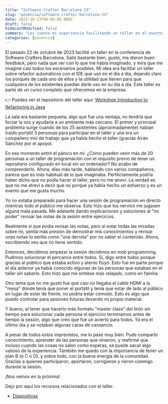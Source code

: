 ```yaml
---
title: "Software Crafter Barcelona 23"
slug: "ponencia/software-crafter-barcelona-23"
date: 2023-10-23T00:00:00.000Z
draft: false
hideLastModified: false
summary: "Les cuento mi experiencia facilitando un taller en el evento de Barcelona Software Crafters 2023"
categories: [ponencia]
---
```


El pasado 22 de octubre de 2023 facilité un taller en la conferencia de Software Crafters Barcelona. Salió bastante bien, gustó, 
me dieron buen feedback, pero nada que ver con lo que me había imaginado, y mira que me imaginé casi todos los escenarios posibles.
Mi idea era facilitar un taller sobre refactor automáticos con el IDE que uso en el día a día, dejando claro los porqués
de cada uno de ellos y la utilidad que tienen para que cualquiera de los asistentes puedan darle uso en su día a día.
Este taller es parte de un curso completo que ofrecemos en la empresa.

👉 Puedes ver el repositorio del taller aquí: [Workshop Introduction to Refactoring in Java](https://github.com/lean-mind/workshop-introduction-refactoring-java)

La sala era bastante pequeña, algo que fue una ventaja, no tendría que forzar la voz y ayudaría a un ambiente más cercano.
El primer y principal problema surge cuando de los 25 asistentes (aproximadamente) habían traído portátil 3 personas para
participar en el taller y una era un compañero mío de trabajo que ya había hecho el taller (gracias Airán Sánchez por el apoyo).

En ese momento entró el pánico en mí. ¿Cómo pueden venir más de 20 personas a un taller de programación con el requisito
previo de tener un repositorio configurado en local sin un ordenador? No acabo de comprenderlo. Ahora, días más tarde,
hablando con varios compañeros, parece que es más habitual de lo que imaginaba. Perfectamente podría haber dicho que no
podía hacer el taller, pero no me atreví. La verdad es que no me atreví a decir que no porque ya había hecho un esfuerzo y
es un evento que me gusta mucho.

Yo no estaba preparado para hacer una sesión de programación en directo mientras todo el público me observa. Esto hizo 
que los nervios me jugasen alguna mala pasada. Me adelanté dando explicaciones y soluciones al "no poder" revisar las notas 
de la sesión entre ejercicios. 

Realmente si que podía revisar las notas, pero al estar todas las miradas sobre mí, sentía más presión de demostrar mis conocimientos
y revisar unas notas lo sentía como "una derrota" por no saber el contenido. Ahora, escribiendo veo que no tiene sentido.

Entonces, decidimos empezar la sesión decidimos en mob programming. Pudimos solucionar el percance entre todos. Sí, digo
entre todos porque gracias al público que estaba activo y atento fluyó.  Esto fue en parte porque el día anterior ya había
conocido algunas de las personas que estaban en el taller sin saberlo. Esto hizo que me sintiese más relajado, como en familia.

Otro tema que no me gustó fue que casi no llegaba el cable HDMI a la "mesa" dónde tenía que poner el portátil 
y tenía que estar de lado al público en lugar de estar de frente, no podría estar cómodo. Esto es algo que puedo controlar
para sesiones futuras llevando mi propio material.

Y bueno, al tener que hacerlo más formato "master class" del tirón sin tiempo para solucionar cada persona 
el ejercicio terminamos antes de tiempo la sesión, algo que creo que fue un acierto para todos. Ya era el último día y 
se notaban algunas caras de cansancio.

A pesar de todos estos imprevistos, me lo pasé muy bien. Pude compartir conocimiento, aprender de las personas que vinieron,
y reafirmé que incluso cuando las cosas no salen como esperas, se puede sacar algo valioso de la experiencia.
También me quedo con la importancia de tener un plan B (o C o D), y sobre todo, con la buena energía de la comunidad.
Gracias a quienes participaron, aportaron, corrigieron y rieron conmigo durante la sesión.

¡Nos vemos en la próxima!

Dejo por aquí los recursos relacionados con el taller.

- [Diapositivas](resources/sotware-crafters-bcn-2023.pdf)
